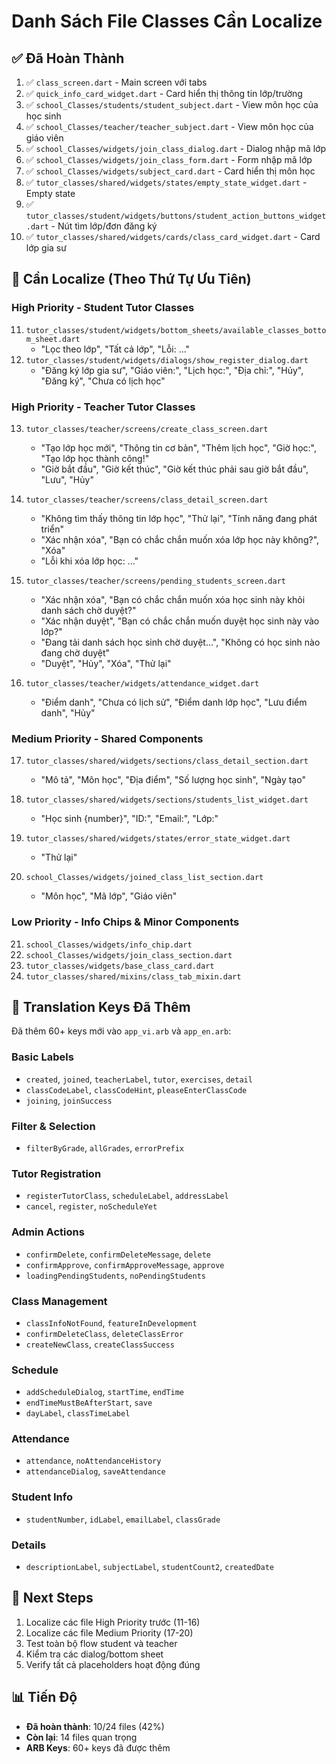 # Danh Sách File Classes Cần Localize

## ✅ Đã Hoàn Thành

1. ✅ `class_screen.dart` - Main screen với tabs
2. ✅ `quick_info_card_widget.dart` - Card hiển thị thông tin lớp/trường
3. ✅ `school_Classes/students/student_subject.dart` - View môn học của học sinh
4. ✅ `school_Classes/teacher/teacher_subject.dart` - View môn học của giáo viên
5. ✅ `school_Classes/widgets/join_class_dialog.dart` - Dialog nhập mã lớp
6. ✅ `school_Classes/widgets/join_class_form.dart` - Form nhập mã lớp
7. ✅ `school_Classes/widgets/subject_card.dart` - Card hiển thị môn học
8. ✅ `tutor_classes/shared/widgets/states/empty_state_widget.dart` - Empty state
9. ✅ `tutor_classes/student/widgets/buttons/student_action_buttons_widget.dart` - Nút tìm lớp/đơn đăng ký
10. ✅ `tutor_classes/shared/widgets/cards/class_card_widget.dart` - Card lớp gia sư

## 🔄 Cần Localize (Theo Thứ Tự Ưu Tiên)

### High Priority - Student Tutor Classes

11. `tutor_classes/student/widgets/bottom_sheets/available_classes_bottom_sheet.dart`
    - "Lọc theo lớp", "Tất cả lớp", "Lỗi: ..."
12. `tutor_classes/student/widgets/dialogs/show_register_dialog.dart`
    - "Đăng ký lớp gia sư", "Giáo viên:", "Lịch học:", "Địa chỉ:", "Hủy", "Đăng ký", "Chưa có lịch học"

### High Priority - Teacher Tutor Classes

13. `tutor_classes/teacher/screens/create_class_screen.dart`

    - "Tạo lớp học mới", "Thông tin cơ bản", "Thêm lịch học", "Giờ học:", "Tạo lớp học thành công!"
    - "Giờ bắt đầu", "Giờ kết thúc", "Giờ kết thúc phải sau giờ bắt đầu", "Lưu", "Hủy"

14. `tutor_classes/teacher/screens/class_detail_screen.dart`

    - "Không tìm thấy thông tin lớp học", "Thử lại", "Tính năng đang phát triển"
    - "Xác nhận xóa", "Bạn có chắc chắn muốn xóa lớp học này không?", "Xóa"
    - "Lỗi khi xóa lớp học: ..."

15. `tutor_classes/teacher/screens/pending_students_screen.dart`

    - "Xác nhận xóa", "Bạn có chắc chắn muốn xóa học sinh này khỏi danh sách chờ duyệt?"
    - "Xác nhận duyệt", "Bạn có chắc chắn muốn duyệt học sinh này vào lớp?"
    - "Đang tải danh sách học sinh chờ duyệt...", "Không có học sinh nào đang chờ duyệt"
    - "Duyệt", "Hủy", "Xóa", "Thử lại"

16. `tutor_classes/teacher/widgets/attendance_widget.dart`
    - "Điểm danh", "Chưa có lịch sử", "Điểm danh lớp học", "Lưu điểm danh", "Hủy"

### Medium Priority - Shared Components

17. `tutor_classes/shared/widgets/sections/class_detail_section.dart`

    - "Mô tả", "Môn học", "Địa điểm", "Số lượng học sinh", "Ngày tạo"

18. `tutor_classes/shared/widgets/sections/students_list_widget.dart`

    - "Học sinh {number}", "ID:", "Email:", "Lớp:"

19. `tutor_classes/shared/widgets/states/error_state_widget.dart`

    - "Thử lại"

20. `school_Classes/widgets/joined_class_list_section.dart`
    - "Môn học", "Mã lớp", "Giáo viên"

### Low Priority - Info Chips & Minor Components

21. `school_Classes/widgets/info_chip.dart`
22. `school_Classes/widgets/join_class_section.dart`
23. `tutor_classes/widgets/base_class_card.dart`
24. `tutor_classes/shared/mixins/class_tab_mixin.dart`

## 📝 Translation Keys Đã Thêm

Đã thêm 60+ keys mới vào `app_vi.arb` và `app_en.arb`:

### Basic Labels

- `created`, `joined`, `teacherLabel`, `tutor`, `exercises`, `detail`
- `classCodeLabel`, `classCodeHint`, `pleaseEnterClassCode`
- `joining`, `joinSuccess`

### Filter & Selection

- `filterByGrade`, `allGrades`, `errorPrefix`

### Tutor Registration

- `registerTutorClass`, `scheduleLabel`, `addressLabel`
- `cancel`, `register`, `noScheduleYet`

### Admin Actions

- `confirmDelete`, `confirmDeleteMessage`, `delete`
- `confirmApprove`, `confirmApproveMessage`, `approve`
- `loadingPendingStudents`, `noPendingStudents`

### Class Management

- `classInfoNotFound`, `featureInDevelopment`
- `confirmDeleteClass`, `deleteClassError`
- `createNewClass`, `createClassSuccess`

### Schedule

- `addScheduleDialog`, `startTime`, `endTime`
- `endTimeMustBeAfterStart`, `save`
- `dayLabel`, `classTimeLabel`

### Attendance

- `attendance`, `noAttendanceHistory`
- `attendanceDialog`, `saveAttendance`

### Student Info

- `studentNumber`, `idLabel`, `emailLabel`, `classGrade`

### Details

- `descriptionLabel`, `subjectLabel`, `studentCount2`, `createdDate`

## 🎯 Next Steps

1. Localize các file High Priority trước (11-16)
2. Localize các file Medium Priority (17-20)
3. Test toàn bộ flow student và teacher
4. Kiểm tra các dialog/bottom sheet
5. Verify tất cả placeholders hoạt động đúng

## 📊 Tiến Độ

- **Đã hoàn thành**: 10/24 files (42%)
- **Còn lại**: 14 files quan trọng
- **ARB Keys**: 60+ keys đã được thêm
